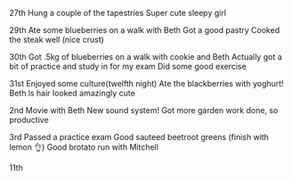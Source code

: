 27th
Hung a couple of the tapestries
Super cute sleepy girl

29th
Ate some blueberries on a walk with Beth
Got a good pastry
Cooked the steak well (nice crust)

30th
Got .5kg of blueberries on a walk with cookie and Beth
Actually got a bit of practice and study in for my exam
Did some good exercise

31st
Enjoyed some culture(twelfth night)
Ate the blackberries with yoghurt!
Beth ls hair looked amazingly cute

2nd
Movie with Beth
New sound system!
Got more garden work done, so productive

3rd 
Passed a practice exam
Good sauteed beetroot greens (finish with lemon 👌)
Good brotato run with Mitchell

11th








